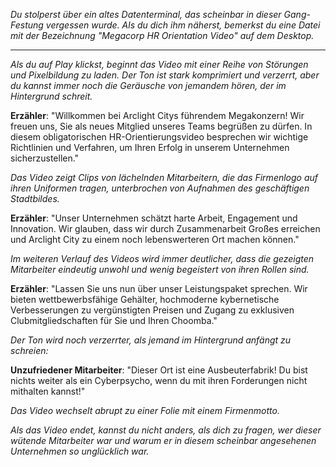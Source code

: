 _Du stolperst über ein altes Datenterminal, das scheinbar in dieser Gang-Festung vergessen wurde. Als du dich ihm näherst, bemerkst du eine Datei mit der Bezeichnung "Megacorp HR Orientation Video" auf dem Desktop._

---

_Als du auf Play klickst, beginnt das Video mit einer Reihe von Störungen und Pixelbildung zu laden. Der Ton ist stark komprimiert und verzerrt, aber du kannst immer noch die Geräusche von jemandem hören, der im Hintergrund schreit._

**Erzähler**: "Willkommen bei Arclight Citys führendem Megakonzern! Wir freuen uns, Sie als neues Mitglied unseres Teams begrüßen zu dürfen. In diesem obligatorischen HR-Orientierungsvideo besprechen wir wichtige Richtlinien und Verfahren, um Ihren Erfolg in unserem Unternehmen sicherzustellen."

_Das Video zeigt Clips von lächelnden Mitarbeitern, die das Firmenlogo auf ihren Uniformen tragen, unterbrochen von Aufnahmen des geschäftigen Stadtbildes._

**Erzähler**: "Unser Unternehmen schätzt harte Arbeit, Engagement und Innovation. Wir glauben, dass wir durch Zusammenarbeit Großes erreichen und Arclight City zu einem noch lebenswerteren Ort machen können."

_Im weiteren Verlauf des Videos wird immer deutlicher, dass die gezeigten Mitarbeiter eindeutig unwohl und wenig begeistert von ihren Rollen sind._

**Erzähler**: "Lassen Sie uns nun über unser Leistungspaket sprechen. Wir bieten wettbewerbsfähige Gehälter, hochmoderne kybernetische Verbesserungen zu vergünstigten Preisen und Zugang zu exklusiven Clubmitgliedschaften für Sie und Ihren Choomba."

_Der Ton wird noch verzerrter, als jemand im Hintergrund anfängt zu schreien:_

**Unzufriedener Mitarbeiter**: "Dieser Ort ist eine Ausbeuterfabrik! Du bist nichts weiter als ein Cyberpsycho, wenn du mit ihren Forderungen nicht mithalten kannst!"

_Das Video wechselt abrupt zu einer Folie mit einem Firmenmotto._

_Als das Video endet, kannst du nicht anders, als dich zu fragen, wer dieser wütende Mitarbeiter war und warum er in diesem scheinbar angesehenen Unternehmen so unglücklich war._
